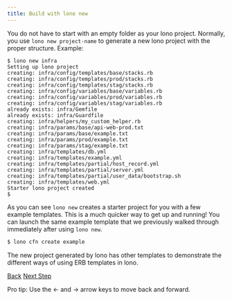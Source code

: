 ```yaml
---
title: Build with lono new
---
```


You do not have to start with an empty folder as your lono project. Normally, you use `lono new project-name` to generate a new lono project with the proper structure.  Example:

```
$ lono new infra
Setting up lono project
creating: infra/config/templates/base/stacks.rb
creating: infra/config/templates/prod/stacks.rb
creating: infra/config/templates/stag/stacks.rb
creating: infra/config/variables/base/variables.rb
creating: infra/config/variables/prod/variables.rb
creating: infra/config/variables/stag/variables.rb
already exists: infra/Gemfile
already exists: infra/Guardfile
creating: infra/helpers/my_custom_helper.rb
creating: infra/params/base/api-web-prod.txt
creating: infra/params/base/example.txt
creating: infra/params/prod/example.txt
creating: infra/params/stag/example.txt
creating: infra/templates/db.yml
creating: infra/templates/example.yml
creating: infra/templates/partial/host_record.yml
creating: infra/templates/partial/server.yml
creating: infra/templates/partial/user_data/bootstrap.sh
creating: infra/templates/web.yml
Starter lono project created
$
```

As you can see `lono new` creates a starter project for you with a few example templates.  This is a much quicker way to get up and running!  You can launch the same example template that we previously walked through immediately after using `lono new`.

```sh
$ lono cfn create example
```

The new project generated by lono has other templates to demonstrate the different ways of using ERB templates in lono.

<a id="prev" class="btn btn-basic" href="{% link _docs/tutorial-cfn-delete.md %}">Back</a>
<a id="next" class="btn btn-primary" href="{% link _docs/tutorial-existing.md %}">Next Step</a>
<p class="keyboard-tip">Pro tip: Use the <- and -> arrow keys to move back and forward.</p>

